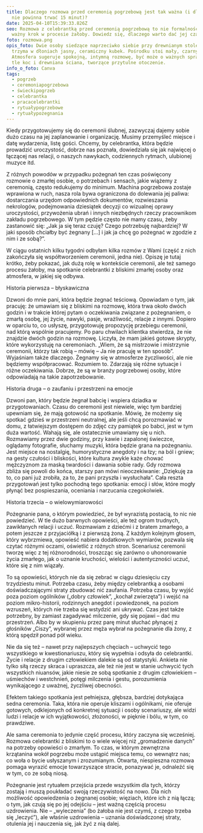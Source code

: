 ```yaml
---
title: Dlaczego rozmowa przed ceremonią pogrzebową jest tak ważna (i dlaczego
  nie powinna trwać 15 minut)?
date: 2025-04-10T15:39:33.826Z
seo: Rozmowa z celebrantką przed ceremonią pogrzebową to nie formalność, lecz
  ważny krok w procesie żałoby. Dowiedz się, dlaczego warto dać jej czas.
foto: rozmowa.png
opis_foto: Dwie osoby siedzące naprzeciwko siebie przy drewnianym stole, każda
  trzyma w dłoniach jasny, ceramiczny kubek. Pośrodku stoi mały, czarny dzbanek.
  Atmosfera sugeruje spokojną, intymną rozmowę, być może o ważnych sprawach. W
  tle koc i drewniana ściana, tworzące przytulne otoczenie.
info_o_foto: Canva
tags:
  - pogrzeb
  - ceremoniapogrzebowa
  - świeckipogrzeb
  - celebrantka
  - pracacelebrantki
  - rytuałypogrzebowe
  - rytuałypożegnania
---
```

Kiedy przygotowujemy się do ceremonii ślubnej, zazwyczaj dajemy sobie dużo czasu na jej zaplanowanie i organizację. Musimy przemyśleć miejsce i datę wydarzenia, listę gości. Chcemy, by celebrantka, która będzie prowadzić uroczystość, dobrze nas poznała, dowiedziała się jak najwięcej o łączącej nas relacji, o naszych nawykach, codziennych rytmach, ulubionej muzyce itd.

Z różnych powodów w przypadku pożegnań ten czas poświęcony rozmowie o zmarłej osobie, o potrzebach i sensach, jakie wiążemy z ceremonią, często redukujemy do minimum. Machina pogrzebowa zostaje wprawiona w ruch, nasza rola bywa ograniczona do dolewania jej paliwa: dostarczania urzędom odpowiednich dokumentów, rozwieszania nekrologów, podejmowania dziesiątek decyzji co wizualnej oprawy uroczystości, przywożenia ubrań i innych niezbędnych rzeczy pracownikom zakładu pogrzebowego. W tym pędzie często nie mamy czasu, żeby zastanowić się: „Jak ja się teraz czuję? Czego potrzebuję najbardziej? W jaki sposób chciałby być żegnany \[…] i jak ja chcę go pożegnać w zgodzie z nim i ze sobą?”.

W ciągu ostatnich kilku tygodni odbyłam kilka rozmów z Wami (część z nich zakończyła się współtworzeniem ceremonii, jedna nie). Opiszę je tutaj krótko, żeby pokazać, jak dużą rolę w kontekście ceremonii, ale też samego procesu żałoby, ma spotkanie celebrantki z bliskimi zmarłej osoby oraz atmosfera, w jakiej się odbywa. 



Historia pierwsza – błyskawiczna

Dzwoni do mnie pani, która będzie żegnać teściową. Opowiadam o tym, jak pracuję: że umawiam się z bliskimi na rozmowę, która trwa około dwóch godzin i w trakcie której pytam o oczekiwania związane z pożegnaniem, o zmarłą osobę, jej życie, nawyki, pasje, wrażliwość, relacje z innymi. Dopiero w oparciu to, co usłyszę, przygotowuję propozycję przebiegu ceremonii, nad którą wspólnie pracujemy. Po paru chwilach klientka stwierdza, że nie znajdzie dwóch godzin na rozmowę. Liczyła, że mam jakieś gotowe skrypty, które wykorzystuję na ceremoniach.
„Wiem, że są mistrzowie i mistrzynie ceremonii, którzy tak robią – mówię – Ja nie pracuję w ten sposób”.  Wyjaśniam także dlaczego. Żegnamy się w atmosferze życzliwości, ale nie będziemy współpracować. Rozumiem to. Zdarzają się różne sytuacje i różne oczekiwania. Dobrze, że są w branży pogrzebowej osoby, które odpowiadają na takie zapotrzebowanie.



Historia druga – o zaufaniu i przestrzeni na emocje

Dzwoni pan, który będzie żegnał babcię i wspiera dziadka w przygotowaniach. Czasu do ceremonii jest niewiele, więc tym bardziej upewniam się, że mają gotowość na spotkanie. Mówię, że możemy się spotkać gdzieś w przestrzeni neutralnej, ale jeśli chcą porozmawiać w domu, z łatwiejszym dostępem do zdjęć czy pamiątek po babci, jest w tym duża wartość. Wahają się, ale ostatecznie umawiamy się u nich. Rozmawiamy przez dwie godziny, przy kawie i zapalonej świeczce, oglądamy fotografie, słuchamy muzyki, która będzie grana na pożegnaniu. Jest miejsce na nostalgię, humorystyczne anegdoty i na łzy; na ból i gniew; na gesty czułości i bliskości, które kultura zwykle każe chować mężczyznom za maską twardości i dawania sobie rady. Gdy rozmowa zbliża się powoli do końca, starszy pan mówi nieoczekiwanie: „Dziękuję za to, co pani już zrobiła, za to, że pani przyszła i wysłuchała”. Cała reszta przygotowań jest tylko pochodną tego spotkania: emocji i słów, które mogły płynąć bez pospieszania, oceniania i narzucania czegokolwiek.



Historia trzecia – o wielowymiarowości

Pożegnanie pana, o którym powiedzieć, że był wyrazistą postacią, to nic nie powiedzieć. W tle dużo barwnych opowieści, ale też ogrom trudnych, zawikłanych relacji i uczuć. Rozmawiam z dziećmi i z bratem zmarłego, a potem jeszcze z przyjaciółką i z pierwszą żoną. Z każdym kolejnym głosem, który wybrzmiewa, opowieść nabiera dodatkowych wymiarów, pozwala się czytać różnymi oczami, oświetlić z różnych stron. Scenariusz ceremonii tworzę więc z tej różnorodności, troszcząc się zarówno o uhonorowanie życia zmarłego, jak o uznanie kruchości, wielości i autentyczności uczuć, które się z nim wiązały.



To są opowieści, których nie da się zebrać w ciągu dziesięciu czy trzydziestu minut. Potrzeba czasu, żeby między celebrantką a osobami doświadczającymi straty zbudować nić zaufania. Potrzeba czasu, by wyjść poza poziom ogólników („dobry człowiek”, „kochał zwierzęta”) i wejść na poziom mikro-historii, rodzinnych anegdot i powiedzonek, na poziom wzruszeń, których nie trzeba się wstydzić ani ukrywać. Czas jest także potrzebny, by zamiast zagadywać milczenie, gdy się pojawi – dać mu przestrzeń. Albo by w skupieniu przez parę minut słuchać płynącej z głośników „Ciszy”, wybranej przez męża wybrał na pożegnanie dla żony, z którą spędził ponad pół wieku.

Nie da się też – nawet przy najlepszych chęciach – uchwycić tego wszystkiego w kwestionariuszu, który się wypełnia i odsyła do celebrantki. Życie i relacje z drugim człowiekiem dalekie są od statystyki. Ankieta nie tylko siłą rzeczy skraca i upraszcza, ale też nie jest w stanie uchwycić tych wszystkich niuansów, jakie niesie ze sobą spotkanie z drugim człowiekiem – uśmiechów i westchnień, potęgi milczenia i gestu, porozumienia wynikającego z uważnej, życzliwej obecności.

Efektem takiego spotkania jest pełniejsza, głębsza, bardziej dotykająca sedna ceremonia. Taka, która nie operuje kliszami i ogólnikami, nie oferuje gotowych, odklejonych od konkretnej sytuacji i osoby scenariuszy, ale widzi ludzi i relacje w ich wyjątkowości, złożoności, w pięknie i bólu, w tym, co prawdziwe.

Ale sama ceremonia to jedynie część procesu, który zaczyna się wcześniej. Rozmowa celebrantki z bliskimi to o wiele więcej niż „gromadzenie danych” na potrzeby opowieści o zmarłym. To czas, w którym zewnętrzna krzątanina wokół pogrzebu może ustąpić miejsca temu, co wewnątrz nas; co woła o bycie usłyszanym i zrozumianym. Otwarta, niespieszna rozmowa pomaga wyrazić emocje towarzyszące stracie, ponazywać je, odnaleźć się w tym, co ze sobą niosą.

Pożegnanie jest rytuałem przejścia przede wszystkim dla tych, którzy zostają i muszą poukładać swoją rzeczywistość na nowo. Dla nich możliwość opowiedzenia o żegnanej osobie; więziach, które ich z nią łączą; o tym, jak czują się po jej odejściu – jest ważną częścią procesu uzdrowienia. Nie – „wyleczenia” (bo żałoba nie jest czymś, z czego trzeba się „leczyć”), ale właśnie uzdrowienia – uznania doświadczonej straty, otulenia jej i nauczenia się, jak żyć z nią dalej.